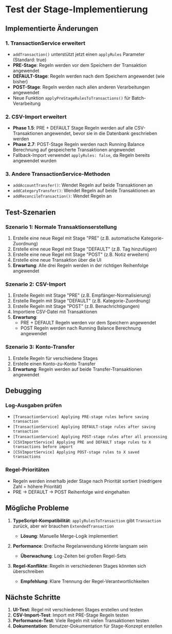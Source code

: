 # Test der Stage-Implementierung

## Implementierte Änderungen

### 1. TransactionService erweitert
- `addTransaction()` unterstützt jetzt einen `applyRules` Parameter (Standard: true)
- **PRE-Stage**: Regeln werden vor dem Speichern der Transaktion angewendet
- **DEFAULT-Stage**: Regeln werden nach dem Speichern angewendet (wie bisher)
- **POST-Stage**: Regeln werden nach allen anderen Verarbeitungen angewendet
- Neue Funktion `applyPreStageRulesToTransactions()` für Batch-Verarbeitung

### 2. CSV-Import erweitert
- **Phase 1.5**: PRE + DEFAULT Stage Regeln werden auf alle CSV-Transaktionen angewendet, bevor sie in die Datenbank geschrieben werden
- **Phase 2.7**: POST-Stage Regeln werden nach Running Balance Berechnung auf gespeicherte Transaktionen angewendet
- Fallback-Import verwendet `applyRules: false`, da Regeln bereits angewendet wurden

### 3. Andere TransactionService-Methoden
- `addAccountTransfer()`: Wendet Regeln auf beide Transaktionen an
- `addCategoryTransfer()`: Wendet Regeln auf beide Transaktionen an
- `addReconcileTransaction()`: Wendet Regeln an

## Test-Szenarien

### Szenario 1: Normale Transaktionserstellung
1. Erstelle eine neue Regel mit Stage "PRE" (z.B. automatische Kategorie-Zuordnung)
2. Erstelle eine neue Regel mit Stage "DEFAULT" (z.B. Tag hinzufügen)
3. Erstelle eine neue Regel mit Stage "POST" (z.B. Notiz erweitern)
4. Erstelle eine neue Transaktion über die UI
5. **Erwartung**: Alle drei Regeln werden in der richtigen Reihenfolge angewendet

### Szenario 2: CSV-Import
1. Erstelle Regeln mit Stage "PRE" (z.B. Empfänger-Normalisierung)
2. Erstelle Regeln mit Stage "DEFAULT" (z.B. Kategorie-Zuordnung)
3. Erstelle Regeln mit Stage "POST" (z.B. Benachrichtigungen)
4. Importiere CSV-Datei mit Transaktionen
5. **Erwartung**:
   - PRE + DEFAULT Regeln werden vor dem Speichern angewendet
   - POST Regeln werden nach Running Balance Berechnung angewendet

### Szenario 3: Konto-Transfer
1. Erstelle Regeln für verschiedene Stages
2. Erstelle einen Konto-zu-Konto Transfer
3. **Erwartung**: Regeln werden auf beide Transfer-Transaktionen angewendet

## Debugging

### Log-Ausgaben prüfen
- `[TransactionService] Applying PRE-stage rules before saving transaction`
- `[TransactionService] Applying DEFAULT-stage rules after saving transaction`
- `[TransactionService] Applying POST-stage rules after all processing`
- `[CSVImportService] Applying PRE and DEFAULT stage rules to X transactions before import`
- `[CSVImportService] Applying POST-stage rules to X saved transactions`

### Regel-Prioritäten
- Regeln werden innerhalb jeder Stage nach Priorität sortiert (niedrigere Zahl = höhere Priorität)
- PRE → DEFAULT → POST Reihenfolge wird eingehalten

## Mögliche Probleme

1. **TypeScript-Kompatibilität**: `applyRulesToTransaction` gibt `Transaction` zurück, aber wir brauchen `ExtendedTransaction`
   - **Lösung**: Manuelle Merge-Logik implementiert

2. **Performance**: Dreifache Regelanwendung könnte langsam sein
   - **Überwachung**: Log-Zeiten bei großen Regel-Sets

3. **Regel-Konflikte**: Regeln in verschiedenen Stages könnten sich überschreiben
   - **Empfehlung**: Klare Trennung der Regel-Verantwortlichkeiten

## Nächste Schritte

1. **UI-Test**: Regel mit verschiedenen Stages erstellen und testen
2. **CSV-Import-Test**: Import mit PRE-Stage Regeln testen
3. **Performance-Test**: Viele Regeln mit vielen Transaktionen testen
4. **Dokumentation**: Benutzer-Dokumentation für Stage-Konzept erstellen
